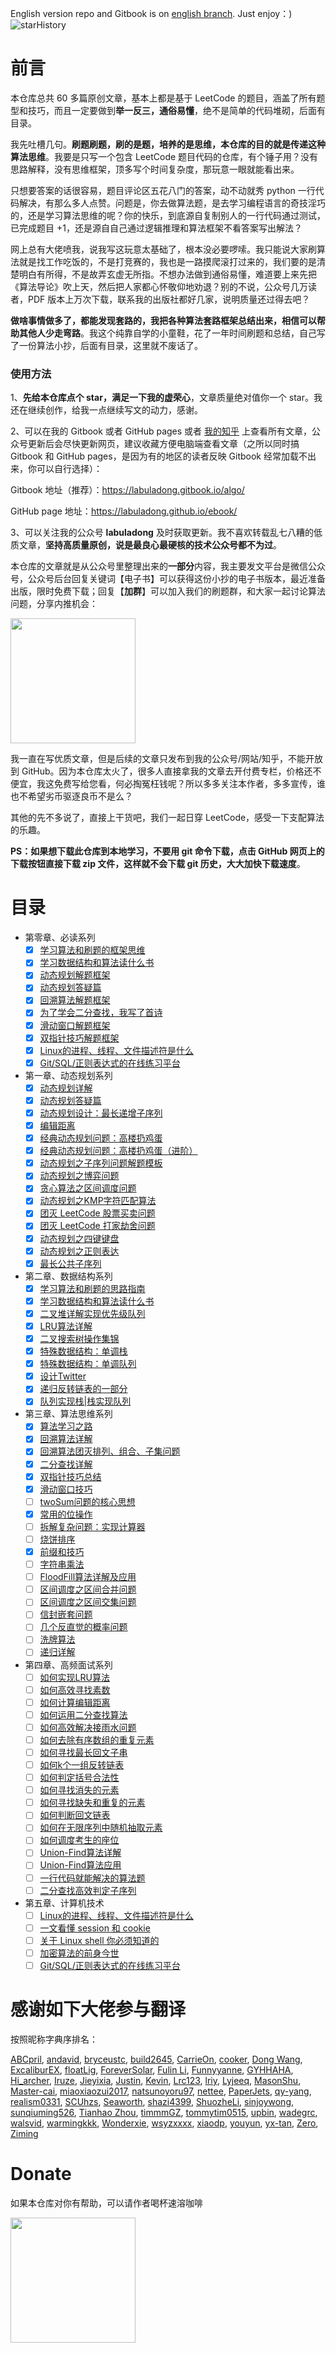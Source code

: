 English version repo and Gitbook is on [english branch](https://github.com/labuladong/fucking-algorithm/tree/english). Just enjoy：)
![starHistory](./starHistory.jpg)
# 前言

本仓库总共 60 多篇原创文章，基本上都是基于 LeetCode 的题目，涵盖了所有题型和技巧，而且一定要做到**举一反三，通俗易懂**，绝不是简单的代码堆砌，后面有目录。

我先吐槽几句。**刷题刷题，刷的是题，培养的是思维，本仓库的目的就是传递这种算法思维**。我要是只写一个包含 LeetCode 题目代码的仓库，有个锤子用？没有思路解释，没有思维框架，顶多写个时间复杂度，那玩意一眼就能看出来。

只想要答案的话很容易，题目评论区五花八门的答案，动不动就秀 python 一行代码解决，有那么多人点赞。问题是，你去做算法题，是去学习编程语言的奇技淫巧的，还是学习算法思维的呢？你的快乐，到底源自复制别人的一行代码通过测试，已完成题目 +1，还是源自自己通过逻辑推理和算法框架不看答案写出解法？

网上总有大佬喷我，说我写这玩意太基础了，根本没必要啰嗦。我只能说大家刷算法就是找工作吃饭的，不是打竞赛的，我也是一路摸爬滚打过来的，我们要的是清楚明白有所得，不是故弄玄虚无所指。不想办法做到通俗易懂，难道要上来先把《算法导论》吹上天，然后把人家都心怀敬仰地劝退？别的不说，公众号几万读者，PDF 版本上万次下载，联系我的出版社都好几家，说明质量还过得去吧？

**做啥事情做多了，都能发现套路的，我把各种算法套路框架总结出来，相信可以帮助其他人少走弯路**。我这个纯靠自学的小童鞋，花了一年时间刷题和总结，自己写了一份算法小抄，后面有目录，这里就不废话了。

### 使用方法

1、**先给本仓库点个 star，满足一下我的虚荣心**，文章质量绝对值你一个 star。我还在继续创作，给我一点继续写文的动力，感谢。

2、可以在我的 Gitbook 或者 GitHub pages 或者 [我的知乎](https://www.zhihu.com/people/fdl-72) 上查看所有文章，公众号更新后会尽快更新网页，建议收藏方便电脑端查看文章（之所以同时搞 Gitbook 和 GitHub pages，是因为有的地区的读者反映 Gitbook 经常加载不出来，你可以自行选择）：

Gitbook 地址（推荐）：https://labuladong.gitbook.io/algo/

GitHub page 地址：https://labuladong.github.io/ebook/

3、可以关注我的公众号 **labuladong** 及时获取更新。我不喜欢转载乱七八糟的低质文章，**坚持高质量原创，说是最良心最硬核的技术公众号都不为过**。

本仓库的文章就是从公众号里整理出来的**一部分**内容，我主要发文平台是微信公众号，公众号后台回复关键词【电子书】可以获得这份小抄的电子书版本，最近准备出版，限时免费下载；回复【**加群**】可以加入我们的刷题群，和大家一起讨论算法问题，分享内推机会：

<img src="./pictures/qrcode.jpg" width = "200" align=center />

我一直在写优质文章，但是后续的文章只发布到我的公众号/网站/知乎，不能开放到 GitHub。因为本仓库太火了，很多人直接拿我的文章去开付费专栏，价格还不便宜，我这免费写给您看，何必掏冤枉钱呢？所以多多关注本作者，多多宣传，谁也不希望劣币驱逐良币不是么？

其他的先不多说了，直接上干货吧，我们一起日穿 LeetCode，感受一下支配算法的乐趣。

**PS：如果想下载此仓库到本地学习，不要用 git 命令下载，点击 GitHub 网页上的下载按钮直接下载 zip 文件，这样就不会下载 git 历史，大大加快下载速度**。

# 目录

* 第零章、必读系列
  - [X] [学习算法和刷题的框架思维](算法思维系列/学习数据结构和算法的高效方法.md)
  - [X] [学习数据结构和算法读什么书](算法思维系列/为什么推荐算法4.md)
  - [X] [动态规划解题框架](动态规划系列/动态规划详解进阶.md)
  - [X] [动态规划答疑篇](动态规划系列/最优子结构.md)
  - [X] [回溯算法解题框架](算法思维系列/回溯算法详解修订版.md)
  - [X] [为了学会二分查找，我写了首诗](算法思维系列/二分查找详解.md)
  - [X] [滑动窗口解题框架](算法思维系列/滑动窗口技巧.md)
  - [X] [双指针技巧解题框架](算法思维系列/双指针技巧.md)
  - [X] [Linux的进程、线程、文件描述符是什么](技术/linux进程.md)
  - [X] [Git/SQL/正则表达式的在线练习平台](技术/在线练习平台.md)
* 第一章、动态规划系列
  - [X] [动态规划详解](动态规划系列/动态规划详解进阶.md)
  - [X] [动态规划答疑篇](动态规划系列/最优子结构.md)
  - [X] [动态规划设计：最长递增子序列](动态规划系列/动态规划设计：最长递增子序列.md)
  - [X] [编辑距离](动态规划系列/编辑距离.md)
  - [X] [经典动态规划问题：高楼扔鸡蛋](动态规划系列/高楼扔鸡蛋问题.md)
  - [X] [经典动态规划问题：高楼扔鸡蛋（进阶）](动态规划系列/高楼扔鸡蛋进阶.md)
  - [X] [动态规划之子序列问题解题模板](动态规划系列/子序列问题模板.md)
  - [X] [动态规划之博弈问题](动态规划系列/动态规划之博弈问题.md)
  - [X] [贪心算法之区间调度问题](动态规划系列/贪心算法之区间调度问题.md)
  - [X] [动态规划之KMP字符匹配算法](动态规划系列/动态规划之KMP字符匹配算法.md)
  - [X] [团灭 LeetCode 股票买卖问题](动态规划系列/团灭股票问题.md)
  - [X] [团灭 LeetCode 打家劫舍问题](动态规划系列/抢房子.md)
  - [X] [动态规划之四键键盘](动态规划系列/动态规划之四键键盘.md)
  - [X] [动态规划之正则表达](动态规划系列/动态规划之正则表达.md)
  - [X] [最长公共子序列](动态规划系列/最长公共子序列.md)
* 第二章、数据结构系列
  - [X] [学习算法和刷题的思路指南](算法思维系列/学习数据结构和算法的高效方法.md)
  - [X] [学习数据结构和算法读什么书](算法思维系列/为什么推荐算法4.md)
  - [X] [二叉堆详解实现优先级队列](数据结构系列/二叉堆详解实现优先级队列.md)
  - [X] [LRU算法详解](高频面试系列/LRU算法.md)
  - [X] [二叉搜索树操作集锦](数据结构系列/二叉搜索树操作集锦.md)
  - [X] [特殊数据结构：单调栈](数据结构系列/单调栈.md)
  - [X] [特殊数据结构：单调队列](数据结构系列/单调队列.md)
  - [X] [设计Twitter](数据结构系列/设计Twitter.md)
  - [X] [递归反转链表的一部分](数据结构系列/递归反转链表的一部分.md)
  - [X] [队列实现栈\|栈实现队列](数据结构系列/队列实现栈栈实现队列.md)
* 第三章、算法思维系列
  - [X] [算法学习之路](算法思维系列/算法学习之路.md)
  - [X] [回溯算法详解](算法思维系列/回溯算法详解修订版.md)
  - [X] [回溯算法团灭排列、组合、子集问题](高频面试系列/子集排列组合.md)
  - [X] [二分查找详解](算法思维系列/二分查找详解.md)
  - [X] [双指针技巧总结](算法思维系列/双指针技巧.md)
  - [X] [滑动窗口技巧](算法思维系列/滑动窗口技巧.md)
  - [ ] [twoSum问题的核心思想](算法思维系列/twoSum问题的核心思想.md)
  - [X] [常用的位操作](算法思维系列/常用的位操作.md)
  - [ ] [拆解复杂问题：实现计算器](数据结构系列/实现计算器.md)
  - [ ] [烧饼排序](算法思维系列/烧饼排序.md)
  - [X] [前缀和技巧](算法思维系列/前缀和技巧.md)
  - [ ] [字符串乘法](算法思维系列/字符串乘法.md)
  - [ ] [FloodFill算法详解及应用](算法思维系列/FloodFill算法详解及应用.md)
  - [ ] [区间调度之区间合并问题](算法思维系列/区间调度问题之区间合并.md)
  - [ ] [区间调度之区间交集问题](算法思维系列/区间交集问题.md)
  - [ ] [信封嵌套问题](算法思维系列/信封嵌套问题.md)
  - [ ] [几个反直觉的概率问题](算法思维系列/几个反直觉的概率问题.md)
  - [ ] [洗牌算法](算法思维系列/洗牌算法.md)
  - [ ] [递归详解](算法思维系列/递归详解.md)
* 第四章、高频面试系列
  - [ ] [如何实现LRU算法](高频面试系列/LRU算法.md)
  - [ ] [如何高效寻找素数](高频面试系列/打印素数.md)
  - [ ] [如何计算编辑距离](动态规划系列/编辑距离.md)
  - [ ] [如何运用二分查找算法](高频面试系列/koko偷香蕉.md)
  - [ ] [如何高效解决接雨水问题](高频面试系列/接雨水.md)
  - [ ] [如何去除有序数组的重复元素](高频面试系列/如何去除有序数组的重复元素.md)
  - [ ] [如何寻找最长回文子串](高频面试系列/最长回文子串.md)
  - [ ] [如何k个一组反转链表](高频面试系列/k个一组反转链表.md)
  - [ ] [如何判定括号合法性](高频面试系列/合法括号判定.md)
  - [ ] [如何寻找消失的元素](高频面试系列/消失的元素.md)
  - [ ] [如何寻找缺失和重复的元素](高频面试系列/缺失和重复的元素.md)
  - [ ] [如何判断回文链表](高频面试系列/判断回文链表.md)
  - [ ] [如何在无限序列中随机抽取元素](高频面试系列/水塘抽样.md)
  - [ ] [如何调度考生的座位](高频面试系列/座位调度.md)
  - [ ] [Union-Find算法详解](算法思维系列/UnionFind算法详解.md)
  - [ ] [Union-Find算法应用](算法思维系列/UnionFind算法应用.md)
  - [ ] [一行代码就能解决的算法题](高频面试系列/一行代码解决的智力题.md)
  - [ ] [二分查找高效判定子序列](高频面试系列/二分查找判定子序列.md)
* 第五章、计算机技术
  - [ ] [Linux的进程、线程、文件描述符是什么](技术/linux进程.md)
  - [ ] [一文看懂 session 和 cookie](技术/session和cookie.md)
  - [ ] [关于 Linux shell 你必须知道的](技术/linuxshell.md)
  - [ ] [加密算法的前身今世](技术/密码技术.md)
  - [ ] [Git/SQL/正则表达式的在线练习平台](技术/在线练习平台.md)

# 感谢如下大佬参与翻译

按照昵称字典序排名：

[ABCpril](https://github.com/ABCpril), 
[andavid](https://github.com/andavid), 
[bryceustc](https://github.com/bryceustc), 
[build2645](https://github.com/build2645), 
[CarrieOn](https://github.com/CarrieOn), 
[cooker](https://github.com/xiaochuhub), 
[Dong Wang](https://github.com/Coder2Programmer), 
[ExcaliburEX](https://github.com/ExcaliburEX), 
[floatLig](https://github.com/floatLig), 
[ForeverSolar](https://github.com/foreversolar), 
[Fulin Li](https://fulinli.github.io/), 
[Funnyyanne](https://github.com/Funnyyanne), 
[GYHHAHA](https://github.com/GYHHAHA), 
[Hi_archer](https://hiarcher.top/), 
[Iruze](https://github.com/Iruze), 
[Jieyixia](https://github.com/Jieyixia), 
[Justin](https://github.com/Justin-YGG), 
[Kevin](https://github.com/Kevin-free), 
[Lrc123](https://github.com/Lrc123), 
[lriy](https://github.com/lriy), 
[Lyjeeq](https://github.com/Lyjeeq), 
[MasonShu](https://greenwichmt.github.io/), 
[Master-cai](https://github.com/Master-cai), 
[miaoxiaozui2017](https://github.com/miaoxiaozui2017), 
[natsunoyoru97](https://github.com/natsunoyoru97), 
[nettee](https://github.com/nettee), 
[PaperJets](https://github.com/PaperJets), 
[qy-yang](https://github.com/qy-yang), 
[realism0331](https://github.com/realism0331), 
[SCUhzs](https://github.com/HuangZiSheng001), 
[Seaworth](https://github.com/Seaworth), 
[shazi4399](https://github.com/shazi4399), 
[ShuozheLi](https://github.com/ShuoZheLi/), 
[sinjoywong](https://blog.csdn.net/SinjoyWong), 
[sunqiuming526](https://github.com/sunqiuming526), 
[Tianhao Zhou](https://github.com/tianhaoz95), 
[timmmGZ](https://github.com/timmmGZ), 
[tommytim0515](https://github.com/tommytim0515), 
[upbin](https://github.com/upbin), 
[wadegrc](https://github.com/wadegrc), 
[walsvid](https://github.com/walsvid), 
[warmingkkk](https://github.com/warmingkkk), 
[Wonderxie](https://github.com/Wonderxie), 
[wsyzxxxx](https://github.com/wsyzxxxx), 
[xiaodp](https://github.com/xiaodp), 
[youyun](https://github.com/youyun), 
[yx-tan](https://github.com/yx-tan), 
[Zero](https://github.com/Mr2er0), 
[Ziming](https://github.com/ML-ZimingMeng/LeetCode-Python3)

# Donate

如果本仓库对你有帮助，可以请作者喝杯速溶咖啡

<img src="pictures/pay.jpg" width = "200" align=center />

